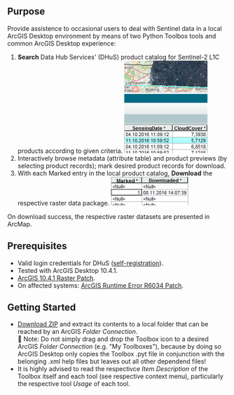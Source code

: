 ## Purpose
Provide assistence to occasional users to deal with Sentinel data in a local ArcGIS Desktop environment by means of two Python Toolbox tools and common ArcGIS Desktop experience:

1. **Search** Data Hub Services' (DHuS) product catalog for Sentinel-2 L1C products according to given criteria.
  ![](doc/Search.png "Search tool results.")
2. Interactively browse metadata (attribute table) and product previews (by selecting product records); mark desired product records for download.
3. With each Marked entry in the local product catalog, **Download** the respective raster data package.
  ![](doc/Download.png "Download in a batch run.")

On download success, the respective raster datasets are presented in ArcMap.

## Prerequisites
* Valid login credentials for DHuS ([self-registration](https://scihub.copernicus.eu/userguide)).
* Tested with ArcGIS Desktop 10.4.1.
* [ArcGIS 10.4.1 Raster Patch](http://support.esri.com/Products/Desktop/arcgis-desktop/arcmap/10-4-1#downloads?id=7396).
* On affected systems: [ArcGIS Runtime Error R6034 Patch](http://support.esri.com/download/7391).

## Getting Started
* [Download ZIP](../../archive/master.zip) and extract its contents to a local folder that can be reached by an ArcGIS _Folder Connection_.  
  📓 Note: Do not simply drag and drop the Toolbox icon to a desired ArcGIS _Folder Connection_ (e.g. "My Toolboxes"), because by doing so ArcGIS Desktop only copies the Toolbox .pyt file in conjunction with the belonging .xml help files but leaves out all other dependend files!
* It is highly advised to read the respectivce _Item Description_ of the Toolbox itself and each tool (see respective context menu), particularly the respective tool _Usage_ of each tool.